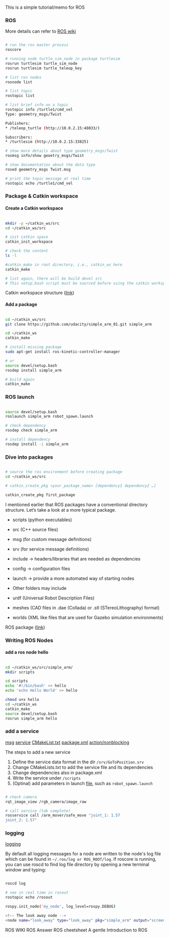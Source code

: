 This is a simple tutorial/memo for ROS

### ROS

More details can refer to [ROS wiki](http://wiki.ros.org/)

```bash

# run the ros master process
roscore

# running node turtle_sim_node in package turtlesim
rosrun turtlesim turtle_sim_node
rosrun turtlesim turtle_teleop_key

# list ros nodes
rosnode list

# list topic
rostopic list

# list brief info on a topic
rostopic info /turtle1/cmd_vel
Type: geometry_msgs/Twist

Publishers:
* /teleop_turtle (http://10.0.2.15:40833/)

Subscribers:
* /turtlesim (http://10.0.2.15:33825)

# show more details about type geometry_msgs/Twist
rosmsg info/show geoetry_msgs/Twist

# show documentation about the data type
rosed geometry_msgs Twist.msg

# print the topic message at real time
rostopic echo /turtle1/cmd_vel

```


### Package & Catkin workspace

#### Create a Catkin workspace

```bash

mkdir -p ~/catkin_ws/src
cd ~/catkin_ws/src

# init catkin space
catkin_init_workspace

# check the content
ls -l

#catkin_make in root directory, i.e., catkin_ws here
catkin_make

# list again, there will be build devel src
# This setup.bash script must be sourced before using the catkin workspace.

```

Catkin workspace structure ([link](http://www.ros.org/reps/rep-0128.html))


#### Add a package

```bash

cd ~/catkin_ws/src
git clone https://github.com/udacity/simple_arm_01.git simple_arm

cd ~/catkin_ws
catkin_make

# install missing package
sudo apt-get install ros-kinetic-controller-manager

# or
source devel/setup.bash
rosdep install simple_arm

# build again
catkin_make

```

### ROS launch

```bash

source devel/setup.bash
roslaunch simple_arm robot_spawn.launch

# check dependency
rosdep check simple_arm

# install dependency
rosdep install -i simple_arm


```

### Dive into packages

```bash

# source the ros environment before creating package
cd ~/catkin_ws/src

# catkin_create_pkg <your_package_name> [dependency1 dependency2 …]

catkin_create_pkg first_package

```

I mentioned earlier that ROS packages have a conventional directory structure. Let’s take a look at a more typical package.

* scripts (python executables)
* src (C++ source files)
* msg (for custom message definitions)
* srv (for service message definitions)
* include -> headers/libraries that are needed as dependencies
* config -> configuration files
* launch -> provide a more automated way of starting nodes
* Other folders may include

* urdf (Universal Robot Description Files)
* meshes (CAD files in .dae (Collada) or .stl (STereoLithography) format)
* worlds (XML like files that are used for Gazebo simulation environments)

ROS package ([link](http://www.ros.org/browse/list.php))


### Writing ROS Nodes

#### add a ros node hello

```bash

cd ~/catkin_ws/src/simple_arm/
mkdir scripts

cd scripts
echo '#!/bin/bash' >> hello
echo 'echo Hello World' >> hello

chmod u+x hello
cd ~/catkin_ws
catkin_make
source devel/setup.bash
rosrun simple_arm hello

```

### add a service

[msg](http://wiki.ros.org/msg)
[service](http://wiki.ros.org/srv)
[CMakeList.txt](http://wiki.ros.org/catkin/CMakeLists.txt)
[package.xml](http://wiki.ros.org/catkin/package.xml)
[action/nonblocking](http://wiki.ros.org/actionlib)


The steps to add a new service

1. Define the service data format in the dir `/srv/GoToPosition.srv`
2. Change CMakeLists.txt to add the service file and its dependencies
3. Change dependencies also in package.xml
4. Write the service under `/scripts`
5. (Optinal) add parameters in launch [file](http://wiki.ros.org/roslaunch/XML), such as `robot_spawn.launch`

```bash

# check camera
rqt_image_view /rgb_camera/image_raw

# call service (tab complete)
rosservice call /arm_mover/safe_move "joint_1: 1.57
joint_2: 1.57"

```


### logging

[logging](http://wiki.ros.org/rospy/Overview/Logging)

By default all logging messages for a node are written to the node's log file
which can be found in `~/.ros/log or ROS_ROOT/log`.
If roscore is running, you can use roscd to find log
file directory by opening a new terminal window and typing:

```bash

roscd log

# see in real time in rosout
rostopic echo /rosout

rospy.init_node('my_node', log_level=rospy.DEBUG)

<!-- The look away node -->
<node name="look_away" type="look_away" pkg="simple_arm" output="screen"/>

```

ROS WIKI
ROS Answer
ROS cheetsheet
A gentle Introduction to ROS
